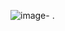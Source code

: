 ![image](https://github.com/user-attachments/assets/558e02fa-3aa0-42ee-a46e-375e830f8019)- .

<!---k
Mrudhul07/Mrudhul07 is a ✨ special ✨ repository because its `README.md` (this file) appears on your GitHub profile.
You can click the Preview link to take a look at your Ex No: 01 Design & Implementation of CMOS Inverter Design Using Cadence EDA Tools
Aim:
To design and implement a CMOS inverter circuit using Cadence EDA tools, analyse its
electrical characteristics, and understand the fundamental principles of CMOS technology,
including the design process, layout, and simulation techniques.
Tools Required:
• Personal Computer
• Cadence Virtuoso Software
S C H E M A T I C S I M U L A T I O N - PROCEDURE FOR CREATING THE SCHEMATIC
SIMULATION -Commands to get into Cadence
1. 2. Right Click and open the terminal window
Type the following commands as follows and press enter.
• csh
• source /cadence/install/cshrc
• virtuoso
Procedure for Schematic simulation using Cadence
1. Now two windows must open i) virtuoso/command interpreter window ii)”Whats
New…
”
2. Close the 2nd window
3. Use 1st window i.e virtuoso window (CIW) for further processing.
i. Create a New Library
ii. Create Schematic Cell view.
iii. Create the Symbol for schematic Cell view.
iv. Create the test Cell view.
v. Analog simulation by spectre
i) Procedure for Creating New Library.
• File –New – Library
• Name: Give name for ur library Ex: VLSILAB
EXP
1
_
_
• Enable Attach to an existing technology library, Click OK
• Attach the library to the technology library gpdk045.Click OK
ii) Create Schematic Cell view.
• Go to 1st window i.e virtuoso (CIW)
• File-New-Cell view
• Setup the new file form
Library: Select the one you created.
Cell: Give the experiment name Ex: Inverter ViewSchematic
Type: Schematic press OK
• Add the required components from the libraries and make the connections.
Go to instance fixed menu or use shortcut key “I” from keypad to go instances
Click on browse. This opens the library browser
Now select the appropriate library for components like
Gpdk45 ------------------------nmos1v, pmos1v
Create Input and Output pins
Make the connections by using fixed narrow wire key
Click Check and Save button
![image](https://github.com/user-attachments/assets/784d0afa-d8c6-4d7d-8681-
84e5c851ea37)
iii) Creating the Symbol for schematic Cell view
• In the schematic window, execute
Create – Cell view – From Cell view
The cell view from cell view window appears
Check Lib Name, Cell Name, From View name must be schematic Press ok
• Now Symbol generation form appears. Click Ok If No changes required
• A new window with with default symbol is created.
• Edit the symbol if you want to give actual symbol shape else continue.
• Execute Create-Cell view-from cell view
• Library Name and Cell Name must be same which you have used for schematic.
Press OK
• Check for the position of pin side.Prss OK
• Edit for the shape by Create-Shape-Choose required options to edit.
![image](https://github.com/user-attachments/assets/e947dcda-b023-4668-a955-
a5faf0949702)
iv) Creating the new test cell view
• Go to CIW window, Execute File-New-Cell view
Setup the new file form
Library: Select the one you created.
Cell: Cell name must be different from the name used in schematic cell view. Ex:
Inverter
test
_
View: Schematic
Type: Schematic press OK
• Follow the step 3(ii) d to make the required connections
![image](https://github.com/user-attachments/assets/0f1eb390-537e-4915-a9d5-
6855883745d4)
Analog simulation by SPECTRE.
• In test cell view window
• Launch – ADE L(Analog Design Environment)
Execute Setup—Simulation/directory/Host A new window opens
Set the simulation window to spectre and click ok
Execute Analysis – Choose. A window opens.
Select the type and set the specifications and press OK
Execute Output s—to be plotted – Select on Schematic
Then Select the INPUT WIRE(Vin ) and OUTPUT WIRE(Vout) from your test
Schematic using mouse
• Execute Simulation -- Net list and Run
![image](https://github.com/user-attachments/assets/3aac50ec-bc0f-406e-be2e-
a504b8afa8c9)
For Transient Analysis Settings and Output
![image](https://github.com/user-attachments/assets/92d14f32-8ba5-4fed-978a-
38c360b8e305)
![image](https://github.com/user-attachments/assets/b86fd87f-7a66-47f5-bc26-
2b5f4cb5679d)
For DC Analysis Settings and Output
![image](https://github.com/user-attachments/assets/0ee74107-e03a-4204-b685-
83ced611c993)
![image](https://github.com/user-attachments/assets/e6b8b6c7-378f-449e-82a5-
72286f238b02)

https://drive.google.com/file/d/1c6ELkUpVo39DB4c_lypgtgbwwrygYem_/view?usp=drivesdk
_
https://drive.google.com/file/d/1s470UwLAcGQrvbvUF35ffP8sB4oP1D_L/view?usp=drivesdk
lypgtgbwwrygYem
_
/view?usp=drivesd
k
Results:
1. Successfully designed the CMOS inverter schematic using Cadence EDA tools.
2. The simulation results demonstrated the correct logic operation of the inverter,
where the output voltage switches between high (Vdd) and low (0V) levels, corresponding to
the input voltage transitions.
3. The Voltage Transfer Characteristic (VTC) curve was plotted, showing the
